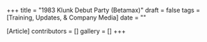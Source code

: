 +++
title = "1983 Klunk Debut Party (Betamax)"
draft = false
tags = [Training, Updates, & Company Media]
date = ""

[Article]
contributors = []
gallery = []
+++